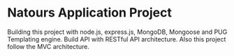 # Natours Application Project

Building this project with node.js, express.js, MongoDB, Mongoose and PUG Templating engine. Build API with RESTful API architecture. Also this project follow the MVC architecture.
